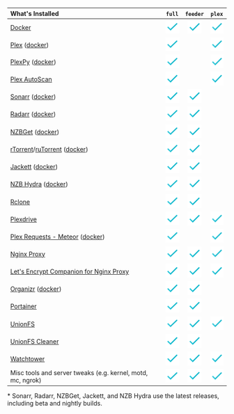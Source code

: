 
| What's Installed                                                |    `full`   |   `feeder`  |    `plex`   |
|:--------------------------------------------------------------- |:-----------:|:-----------:|:-----------:|
| [Docker][627bd283]                                              | ![Yes][yes] | ![Yes][yes] | ![Yes][yes] |
| [Plex][10952c53] ([docker][d369f92b])                           | ![Yes][yes] |             | ![Yes][yes] |
| [PlexPy][363c0adc] ([docker][cda70c13])                         | ![Yes][yes] |             | ![Yes][yes] |
| [Plex AutoScan][96e27fd1]                                       | ![Yes][yes] |             | ![Yes][yes] |
| [Sonarr][8ae81bb6] ([docker][a9b9645e])                         | ![Yes][yes] | ![Yes][yes] |             |
| [Radarr][8211f62c] ([docker][a9b9645e])                         | ![Yes][yes] | ![Yes][yes] |             |
| [NZBGet][2e2bad08] ([docker][a9b9645e])                         | ![Yes][yes] | ![Yes][yes] |             |
| [rTorrent][512b104c]/[ruTorrent][8d6ce857] ([docker][344a7c4b]) | ![Yes][yes] | ![Yes][yes] |             |
| [Jackett][1caa43a0] ([docker][a9b9645e])                        | ![Yes][yes] | ![Yes][yes] |             |
| [NZB Hydra][a0cc8c46] ([docker][a9b9645e])                      | ![Yes][yes] | ![Yes][yes] |             |
| [Rclone][b4cef019]                                              | ![Yes][yes] | ![Yes][yes] |             |
| [Plexdrive][0367302f]                                           | ![Yes][yes] | ![Yes][yes] | ![Yes][yes] |
| [Plex Requests - Meteor][458fc748] ([docker][0044f8e1])         | ![Yes][yes] |             | ![Yes][yes] |
| [Nginx Proxy][08902ab1]                                         | ![Yes][yes] | ![Yes][yes] | ![Yes][yes] |
| [Let's Encrypt Companion for Nginx Proxy][bb8ae44f]             | ![Yes][yes] | ![Yes][yes] | ![Yes][yes] |
| [Organizr][d328b256] ([docker][1e468891])                       | ![Yes][yes] | ![Yes][yes] |             |
| [Portainer][726e0b6f]                                           | ![Yes][yes] | ![Yes][yes] |             |
| [UnionFS][6e8f308f]                                             | ![Yes][yes] | ![Yes][yes] | ![Yes][yes] |
| [UnionFS Cleaner][f20acc3e]                                     | ![Yes][yes] | ![Yes][yes] |             |
| [Watchtower][a98faaaf]                                          | ![Yes][yes] | ![Yes][yes] | ![Yes][yes] |
| Misc tools and server tweaks (e.g. kernel, motd, mc, ngrok)     | ![Yes][yes] | ![Yes][yes] | ![Yes][yes] |

  [yes]:https://github.com/Cloudbox/Assets/blob/master/images/wiki/check-mark.png
  [no]:https://github.com/Cloudbox/Assets/blob/master/images/wiki/cross-mark.png

  [627bd283]: https://www.docker.com "Docker"
  [10952c53]: https://www.plex.tv "Plex"
  [d369f92b]: https://github.com/plexinc/pms-docker "Official Docker container for Plex Media Server"
  [363c0adc]: https://github.com/JonnyWong16/plexpy "PlexPy"
  [cda70c13]: https://github.com/linuxserver/docker-plexpy "linuxserver/plexpy"
  [96e27fd1]: https://github.com/l3uddz/plex_autoscan "Plex_AutoScan"
  [8ae81bb6]: https://sonarr.tv "Sonarr"
  [8211f62c]: https://radarr.video "Radarr"
  [2e2bad08]: https://nzbget.net "NZBGet"
  [a0cc8c46]: https://github.com/theotherp/nzbhydra "NZBHydra"
  [512b104c]: https://github.com/rakshasa/rtorrent/wiki "rTorrent"
  [8d6ce857]: https://github.com/Novik/ruTorrent "ruTorrent"
  [344a7c4b]: https://github.com/l3uddz/docker-rutorrent "forked version of linuxserver/rutorrent"
  [1caa43a0]: https://github.com/Jackett/Jackett "Jackett"
  [b4cef019]: https://rclone.org "Rclone"
  [0367302f]: https://github.com/dweidenfeld/plexdrive "Plexdrive"
  [6e8f308f]: http://manpages.ubuntu.com/manpages/zesty/man8/unionfs.8.html "UnionFS-Fuse"
  [f20acc3e]: https://github.com/l3uddz/unionfs_cleaner "UnionFS_Cleaner"
  [a98faaaf]: https://github.com/v2tec/watchtower "Watchtower"
  [458fc748]: https://github.com/lokenx/plexrequests-meteor "PlexRequests"
  [0044f8e1]: https://github.com/linuxserver/docker-plexrequests "linuxserver/plexrequests"
  [d328b256]: https://github.com/causefx/Organizr "Organizr"
  [1e468891]: https://github.com/linuxserver/docker-organizr "lsiocommunity/organizr"
  [726e0b6f]: https://portainer.io "Portainer"
  [a9b9645e]: https://github.com/hotio/docker-suitarr "hotio/suitarr"
  [08902ab1]: https://github.com/jwilder/nginx-proxy "Nginx Proxy"
  [bb8ae44f]: https://github.com/JrCs/docker-letsencrypt-nginx-proxy-companion "Let's Encrypt companion for Nginx Proxy"

\* Sonarr, Radarr, NZBGet, Jackett, and NZB Hydra use the latest releases, including beta and nightly builds.